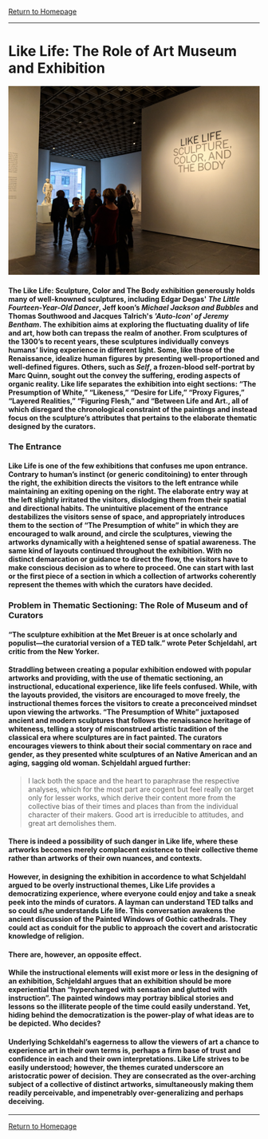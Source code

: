 [Return to Homepage](https://timmypoyu.github.io)
- - - -
# Like Life: The Role of Art Museum and Exhibition
![image of painting](https://github.com/Timmypoyu/Timmypoyu.github.io/blob/master/ArtMemo2/IMG_20180330_164726.jpg?raw=true)
#### The Like Life: Sculpture, Color and The Body exhibition generously holds many of well-knowned sculptures, including Edgar Degas' *The Little Fourteen-Year-Old Dancer*, Jeff koon’s *Michael Jackson and Bubbles* and Thomas Southwood and Jacques Talrich's *'Auto-Icon' of Jeremy Bentham*. The exhibition aims at exploring the fluctuating duality of life and art, how both can trepass the realm of another. From sculptures of the 1300’s to recent years, these sculptures individually conveys humans’ living experience in different light. Some, like those of the Renaissance, idealize human figures by presenting well-proportioned and well-defined figures. Others, such as *Self*, a frozen-blood self-portrat by Marc Quinn, sought out the convey the suffering, eroding aspects of organic reality. Like life separates the exhibition into eight sections: “The Presumption of White,” “Likeness,” “Desire for Life,” “Proxy Figures,” “Layered Realities,” “Figuring Flesh,” and “Between Life and Art., all of which disregard the chronological constraint of the paintings and instead focus on the sculpture’s attributes that pertains to the elaborate thematic designed by the curators.
### **The Entrance**
#### Like Life is one of the few exhibitions that confuses me upon entrance. Contrary to human’s instinct (or generic conditoining) to enter through the right, the exhibition directs the visitors to the left entrance while maintaining an exiting opening on the right. The elaborate entry way at the left slightly irritated the visitors, dislodging them from their spatial and directional habits. The unintuitive placement of the entrance destabilizes the visitors sense of space, and appropriately introduces them to the section of “The Presumption of white” in which they are encouraged to walk around, and circle the sculptures, viewing the artworks dynamically with a heightened sense of spatial awareness. The same kind of layouts continued throughout the exhibition. With no distinct demarcation or guidance to direct the flow, the visitors have to make conscious decision as to where to proceed. One can start with last or the first piece of a section in which a collection of artworks coherently represent the themes with which the curators have decided.

### **Problem in Thematic Sectioning: The Role of Museum and of Curators**

#### “The sculpture exhibition at the Met Breuer is at once scholarly and populist—the curatorial version of a TED talk.” wrote Peter Schjeldahl, art critic from the New Yorker. 

#### Straddling between creating a popular exhibition endowed with popular artworks and providing, with the use of thematic sectioning, an instructional, educational experience, like life feels confused. While, with the layouts provided, the visitors are encouraged to move freely, the instructional themes forces the visitors to create a preconceived mindset upon viewing the artworks. “The Presumption of White” juxtaposed ancient and modern sculptures that follows the renaissance heritage of whiteness, telling a story of misconstrued artistic tradition of the classical era where sculptures are in fact painted. The curators encourages viewers to think about their social commentary on race and gender, as they presented white sculptures of an Native American and an aging, sagging old woman. Schjeldahl argued further:

> I lack both the space and the heart to paraphrase the respective analyses, which for the most part are cogent but feel really on target only for lesser works, which derive their content more from the collective bias of their times and places than from the individual character of their makers. Good art is irreducible to attitudes, and great art demolishes them.

#### There is indeed a possibility of such danger in Like life, where these artworks becomes merely complacent existence to their collective theme rather than artworks of their own nuances, and contexts. 

#### However, in designing the exhibition in accordence to what Schjeldahl argued to be overly instructional themes, Like Life provides a democratizing experience, where everyone could enjoy and take a sneak peek into the minds of curators. A layman can understand TED talks and so could s/he understands Life life. This conversation awakens the ancient discussion of the Painted Windows of Gothic cathedrals. They could act as conduit for the public to approach the covert and aristocratic knowledge of religion.

#### There are, however, an opposite effect.

#### While the instructional elements will exist more or less in the designing of an exhibition, Schjeldahl argues that an exhibition should be more experiential than “hypercharged with sensation and glutted with instruction”. The painted windows may portray biblical stories and lessons so the illiterate people of the time could easily understand. Yet, hiding behind the democratization is the power-play of what ideas are to be depicted. Who decides?

#### Underlying Schkeldahl’s eagerness to allow the viewers of art a chance to experience art in their own terms is, perhaps a firm base of trust and confidence in each and their own interpretations. Like Life strives to be easily understood; however, the themes curated underscore an aristocratic power of decision. They are consecrated as the over-arching subject of a collective of distinct artworks, simultaneously making them readily perceivable, and impenetrably over-generalizing and perhaps deceiving.  



- - - -
[Return to Homepage](https://timmypoyu.github.io)
